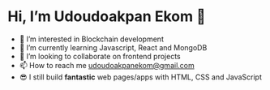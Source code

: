 # Hi, I’m Udoudoakpan Ekom 👋


- 👀 I’m interested in Blockchain development
- 🌱 I’m currently learning Javascript, React and MongoDB
- 💞️ I’m looking to collaborate on frontend projects 
- 📫 How to reach me udoudoakpanekom@gmail.com
- 😎 I still build **fantastic** web pages/apps with HTML, CSS and JavaScript

<!---
Udoudoakpan-Ekom/Udoudoakpan-Ekom is a ✨ special ✨ repository because its `README.md` (this file) appears on your GitHub profile.
You can click the Preview link to take a look at your changes.
--->
